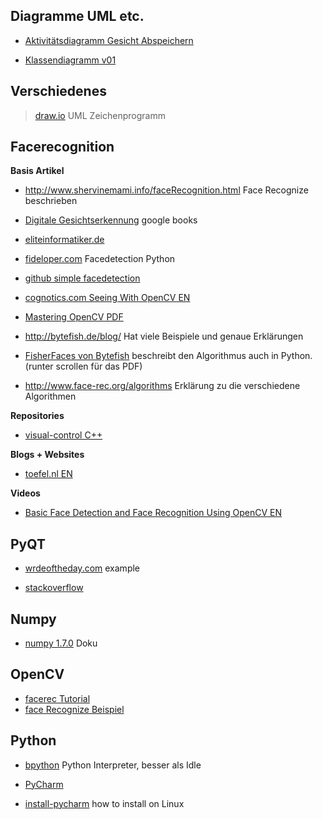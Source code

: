 ## Diagramme UML etc. ##

  * [Aktivitätsdiagramm Gesicht Abspeichern](https://www.dropbox.com/s/w2wz5r42sjkivzj/Aktivitaetsdiagramm_TrainingSet.Bild.Speichern_01.pdf)

  * [Klassendiagramm v01](https://www.dropbox.com/s/wetrp1xqo7vuc6q/Klassendiagramm_01.pdf)

## Verschiedenes ##

> [draw.io](https://www.draw.io/#) UML Zeichenprogramm


## Facerecognition ##

**Basis Artikel**

  * http://www.shervinemami.info/faceRecognition.html Face Recognize beschrieben

  * [Digitale Gesichtserkennung](http://books.google.de/books?id=cIM7xK5j8fYC&pg=PA17&lpg=PA17&dq=fisherfaces&source=bl&ots=c5_HOuC7He&sig=k2nefolXG90zX9n-ve7JuJsM3PM&hl=de&sa=X&ei=xwvqUsLJLMnRsgbb0IDYBA&ved=0CEgQ6AEwBA#v=onepage&q=fisherfaces&f=false) google books

  * [eliteinformatiker.de](http://eliteinformatiker.de/2013/08/28/eine-einfache-gesichtserkennung-mit-opencv-und-scikit-learn/)

  * [fideloper.com](http://fideloper.com/facial-detection) Facedetection Python

  * [github simple facedetection](https://gist.github.com/npinto/3632388#file-cv2_detect-py)

  * [cognotics.com Seeing With OpenCV EN](http://cognotics.com/opencv/servo_2007_series/index.html)

  * [Mastering OpenCV PDF](http://www.google.de/url?sa=t&rct=j&q=&esrc=s&source=web&cd=6&ved=0CFkQFjAF&url=http%3A%2F%2Fgeneral-k-cut.googlecode.com%2Fsvn-history%2Fr150%2Ftrunk%2Fbooks%2F1849517827_OpenCV.pdf&ei=mlugUrGyIqfV4gS4zoHwDw&usg=AFQjCNGVPEncqIeQLpMGv3arDKpcBJbeVA&bvm=bv.57155469,d.bGE&cad=rja)

  * http://bytefish.de/blog/ Hat viele Beispiele und genaue Erklärungen

  * [FisherFaces von Bytefish](http://www.bytefish.de/blog/fisherfaces/) beschreibt den Algorithmus auch in Python. (runter scrollen für das PDF)

  * http://www.face-rec.org/algorithms Erklärung zu die verschiedene Algorithmen

**Repositories**
  * [visual-control C++](http://code.google.com/p/visual-control/)

**Blogs + Websites**
  * [toefel.nl EN](http://toefel.nl/projects/computer-vision-framework)

**Videos**
  * [Basic Face Detection and Face Recognition Using OpenCV EN](http://www.youtube.com/watch?v=yFSPnu6_TZY)


## PyQT ##

  * [wrdeoftheday.com](http://wrdeoftheday.com/?page_id=2) example

  * [stackoverflow](http://stackoverflow.com/questions/9465608/videocapture-and-pyqt)

## Numpy ##

  * [numpy 1.7.0](http://docs.scipy.org/doc/numpy-1.7.0/reference/index.html) Doku

## OpenCV ##

  * [facerec Tutorial](http://docs.opencv.org/modules/contrib/doc/facerec/facerec_tutorial.html)
  * [face Recognize Beispiel](http://docs.opencv.org/trunk/doc/py_tutorials/py_objdetect/py_face_detection/py_face_detection.html?highlight=face%20tracking#haar-cascade-detection-in-opencv)

## Python ##

  * [bpython](http://wiki.ubuntuusers.de/bpython) Python Interpreter, besser als Idle

  * [PyCharm](http://www.jetbrains.com/pycharm/)

  * [install-pycharm](http://sumnous.wordpress.com/2012/10/17/install-pycharm-and-jdk-on-ubuntu-12-04/) how to install on Linux

